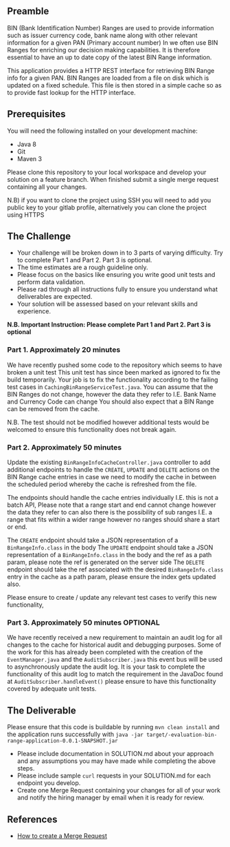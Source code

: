 

## Preamble
BIN (Bank Identification Number) Ranges are used to provide information such as issuer currency code, 
bank name along with other relevant information for a given PAN (Primary account number)
In  we often use BIN Ranges for enriching our decision making capabilities. It is therefore essential to have an
up to date copy of the latest BIN Range information. 

This application provides a HTTP REST interface for retrieving BIN Range info for a given PAN. BIN Ranges are loaded from a 
file on disk which is updated on a fixed schedule. This file is then stored in a simple cache so as to provide fast lookup for the HTTP interface.

## Prerequisites
You will need the following installed on your development machine:

* Java 8
* Git
* Maven 3

Please clone this repository to your local workspace and develop your solution on a feature branch. 
When finished submit a single merge request containing all your changes.

N.B) if you want to clone the project using SSH you will need to add you public key to your gitlab profile,
alternatively you can clone the project using HTTPS 

## The Challenge
- Your challenge will be broken down in to 3 parts of varying difficulty. Try to complete Part 1 and Part 2. Part 3 is optional. 
- The time estimates are a rough guideline only.
- Please focus on the basics like ensuring you write good unit tests and perform data validation. 
- Please rad through all instructions fully to ensure you understand what deliverables are expected. 
- Your solution will be assessed based on your relevant skills and experience. 


**N.B. Important Instruction: Please complete Part 1 and Part 2. Part 3 is optional**


### Part 1. Approximately 20 minutes
We have recently pushed some code to the repository which seems to have broken a unit test
This unit test has since been marked as ignored to fix the build temporarily. Your job is to fix the functionality 
according to the failing test cases in `CachingBinRangeServiceTest.java`. 
You can assume that the BIN Ranges do not change, however the data they refer to I.E. Bank Name and Currency Code can change
You should also expect that a BIN Range can be removed from the cache.

N.B. The test should not be modified however additional tests would be welcomed to ensure this functionality does not break again.


### Part 2. Approximately 50 minutes
Update the existing `BinRangeInfoCacheController.java` controller to add additional endpoints to handle 
the `CREATE`, `UPDATE` and `DELETE` actions on the BIN Range cache entries in case we need to modify the cache in between 
the scheduled period whereby the cache is refreshed from the file. 

The endpoints should handle the cache entries individually I.E. this is not a batch API, 
Please note that a range start and end cannot change however the data they refer to can also there is the possibility of 
sub ranges I.E. a range that fits within a wider range however no ranges should share a start or end.

The `CREATE` endpoint should take a JSON representation of a `BinRangeInfo.class` in the body
The `UPDATE` endpoint should take a JSON representation of a `BinRangeInfo.class` in the body and the ref as a path param, please note the ref is generated on the server side
The `DELETE` endpoint should take the ref associated with the desired `BinRangeInfo.class` entry in the cache as a path param, please ensure the index gets updated also.

Please ensure to create / update any relevant test cases to verify this new functionality,

### Part 3. Approximately 50 minutes  OPTIONAL
We have recently received a new requirement to maintain an audit log for all changes to the cache for 
historical audit and debugging purposes. Some of the work for this has already been completed with the creation of the `EventManager.java`
and the `AuditSubscriber.java` this event bus will be used to asynchronously update the audit log. 
It is your task to complete the functionality of this audit log to match the requirement in the JavaDoc found at `AuditSubscriber.handleEvent()`
please ensure to have this functionality covered by adequate unit tests.


## The Deliverable
Please ensure that this code is buildable by running `mvn clean install` and the application 
runs successfully with `java -jar target/-evaluation-bin-range-application-0.0.1-SNAPSHOT.jar`

* Please include documentation in SOLUTION.md about your approach and any assumptions you may have made while completing the above steps.
* Please include sample `curl` requests in your SOLUTION.md for each endpoint you develop.
* Create one Merge Request containing your changes for all of your work and notify the hiring manager by email when it is ready for review.

## References
* [How to create a Merge Request](https://docs.gitlab.com/ee/gitlab-basics/add-merge-request.html)